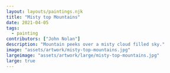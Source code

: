 ```yaml
---
layout: layouts/paintings.njk
title: "Misty top Mountains"
date: 2021-04-05
tags: 
  - painting
contributors: ["John Nolan"]
description: "Mountain peeks over a misty cloud filled sky."
image: "assets/artwork/misty-top-mountains.jpg"
largeimage: "assets/artwork/large/misty-top-mountains.jpg"
large: true
---
```

